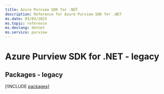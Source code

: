 ```yaml
---
title: Azure Purview SDK for .NET
description: Reference for Azure Purview SDK for .NET
ms.date: 03/03/2025
ms.topic: reference
ms.devlang: dotnet
ms.service: purview
---
```

# Azure Purview SDK for .NET - legacy
## Packages - legacy
[!INCLUDE [packages](purview-index.md)]
